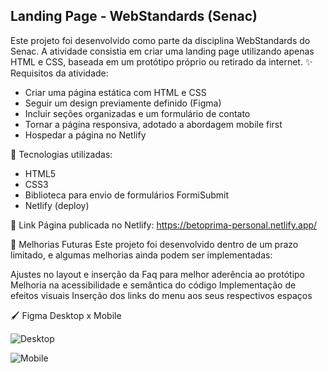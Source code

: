 ## Landing Page - WebStandards (Senac)
Este projeto foi desenvolvido como parte da disciplina WebStandards do Senac. A atividade consistia em criar uma landing page utilizando apenas HTML e CSS, baseada em um protótipo próprio ou retirado da internet.
✨ Requisitos da atividade:
- Criar uma página estática com HTML e CSS
- Seguir um design previamente definido (Figma)
- Incluir seções organizadas e um formulário de contato
- Tornar a página responsiva, adotado a abordagem mobile first
- Hospedar a página no Netlify

📌 Tecnologias utilizadas:
- HTML5
- CSS3
- Biblioteca para envio de formulários FormiSubmit
- Netlify (deploy)

🔗 Link
Página publicada no Netlify: https://betoprima-personal.netlify.app/

🚀 Melhorias Futuras
Este projeto foi desenvolvido dentro de um prazo limitado, e algumas melhorias ainda podem ser implementadas:

Ajustes no layout e inserção da Faq para melhor aderência ao protótipo
Melhoria na acessibilidade e semântica do código
Implementação de efeitos visuais
Inserção dos links do menu aos seus respectivos espaços

🖌️ Figma Desktop x Mobile


![Desktop](https://github.com/user-attachments/assets/d869e4c6-ed23-4f3f-a9ca-ef3058bc0435)

![Mobile](https://github.com/user-attachments/assets/dcec8a31-dd21-4858-a009-dfe8bdbb4c39)

